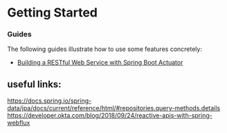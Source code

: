 # Getting Started

### Guides
The following guides illustrate how to use some features concretely:

* [Building a RESTful Web Service with Spring Boot Actuator](https://spring.io/guides/gs/actuator-service/)

useful links:
--------------
https://docs.spring.io/spring-data/jpa/docs/current/reference/html/#repositories.query-methods.details
https://developer.okta.com/blog/2018/09/24/reactive-apis-with-spring-webflux

